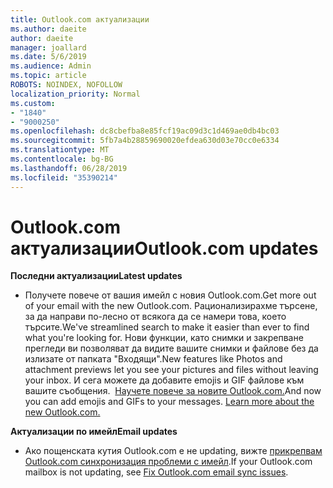 ```yaml
---
title: Outlook.com актуализации
ms.author: daeite
author: daeite
manager: joallard
ms.date: 5/6/2019
ms.audience: Admin
ms.topic: article
ROBOTS: NOINDEX, NOFOLLOW
localization_priority: Normal
ms.custom:
- "1840"
- "9000250"
ms.openlocfilehash: dc8cbefba8e85fcf19ac09d3c1d469ae0db4bc03
ms.sourcegitcommit: 5fb7a4b28859690020efdea630d03e70cc0e6334
ms.translationtype: MT
ms.contentlocale: bg-BG
ms.lasthandoff: 06/28/2019
ms.locfileid: "35390214"
---
```

# <a name="outlookcom-updates"></a><span data-ttu-id="36e04-102">Outlook.com актуализации</span><span class="sxs-lookup"><span data-stu-id="36e04-102">Outlook.com updates</span></span>

<span data-ttu-id="36e04-103">**Последни актуализации**</span><span class="sxs-lookup"><span data-stu-id="36e04-103">**Latest updates**</span></span>

- <span data-ttu-id="36e04-104">Получете повече от вашия имейл с новия Outlook.com.</span><span class="sxs-lookup"><span data-stu-id="36e04-104">Get more out of your email with the new Outlook.com.</span></span> <span data-ttu-id="36e04-105">Рационализирахме търсене, за да направи по-лесно от всякога да се намери това, което търсите.</span><span class="sxs-lookup"><span data-stu-id="36e04-105">We've streamlined search to make it easier than ever to find what you're looking for.</span></span> <span data-ttu-id="36e04-106">Нови функции, като снимки и закрепване прегледи ви позволяват да видите вашите снимки и файлове без да излизате от папката "Входящи".</span><span class="sxs-lookup"><span data-stu-id="36e04-106">New features like Photos and attachment previews let you see your pictures and files without leaving your inbox.</span></span> <span data-ttu-id="36e04-107">И сега можете да добавите emojis и GIF файлове към вашите съобщения.  [Научете повече за новите Outlook.com.](https://support.office.com/article/40676ad0-c831-45ac-a023-5be633be798d)</span><span class="sxs-lookup"><span data-stu-id="36e04-107">And now you can add emojis and GIFs to your messages. [Learn more about the new Outlook.com.](https://support.office.com/article/40676ad0-c831-45ac-a023-5be633be798d)</span></span>

<span data-ttu-id="36e04-108">**Актуализации по имейл**</span><span class="sxs-lookup"><span data-stu-id="36e04-108">**Email updates**</span></span>

- <span data-ttu-id="36e04-109">Ако пощенската кутия Outlook.com е не updating, вижте [прикрепвам Outlook.com синхронизация проблеми с имейл](https://support.office.com/article/d39e3341-8d79-4bf1-b3c7-ded602233642).</span><span class="sxs-lookup"><span data-stu-id="36e04-109">If your Outlook.com mailbox is not updating, see [Fix Outlook.com email sync issues](https://support.office.com/article/d39e3341-8d79-4bf1-b3c7-ded602233642).</span></span>